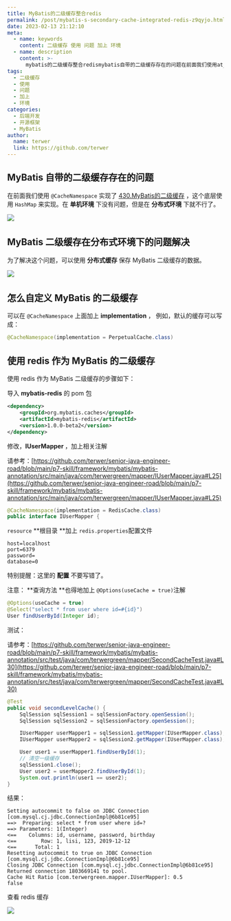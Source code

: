 ```yaml
---
title: MyBatis的二级缓存整合redis
permalink: /post/mybatis-s-secondary-cache-integrated-redis-z9qyjo.html
date: 2023-02-13 21:12:10
meta:
  - name: keywords
    content: 二级缓存 使用 问题 加上 环境
  - name: description
    content: >-
      mybatis的二级缓存整合redismybatis自带的二级缓存存在的问题在前面我们使用at_cachenamespace​实现了mybatis的二级缓存这个底层使用hashmap​来实现。在单机环境下没有问题但是在分布式环境下就不行了。​​mybatis二级缓存在分布式环境下的问题解决为了解决这个问题可以使用分布式缓存保存mybatis二级缓存的数据。​​怎么自定义mybatis的二级缓存可以在at_cachenamespace​上面加上implementation例如默认的缓存可以写成_at_cac
tags:
  - 二级缓存
  - 使用
  - 问题
  - 加上
  - 环境
categories:
  - 后端开发
  - 开源框架
  - MyBatis
author:
  name: terwer
  link: https://github.com/terwer
---
```




## MyBatis 自带的二级缓存存在的问题

在前面我们使用 `@CacheNamespace`​ 实现了 [430.MyBatis的二级缓存](siyuan://blocks/20220924223854-qygzxps) ，这个底层使用 `HashMap`​ 来实现。在 **单机环境** 下没有问题，但是在 **分布式环境** 下就不行了。

​![](https://img1.terwer.space/api/public/202302132141223.png)​

## MyBatis 二级缓存在分布式环境下的问题解决

为了解决这个问题，可以使用 **分布式缓存** 保存 MyBatis 二级缓存的数据。

​![](https://img1.terwer.space/api/public/202302132144797.png)​

## 怎么自定义 MyBatis 的二级缓存

可以在 `@CacheNamespace`​ 上面加上 **implementation** ， 例如，默认的缓存可以写成：

```java
@CacheNamespace(implementation = PerpetualCache.class)
```

## 使用 redis 作为 MyBatis 的二级缓存

使用 redis 作为 MyBatis 二级缓存的步骤如下：

导入 **mybatis-redis** 的 pom 包

```xml
<dependency>
    <groupId>org.mybatis.caches</groupId>
    <artifactId>mybatis-redis</artifactId>
    <version>1.0.0-beta2</version>
</dependency>
```

修改，**IUserMapper ​**，加上相关注解

请参考：[https://github.com/terwer/senior-java-engineer-road/blob/main/p7-skill/framework/mybatis/mybatis-annotation/src/main/java/com/terwergreen/mapper/IUserMapper.java#L25](https://github.com/terwer/senior-java-engineer-road/blob/main/p7-skill/framework/mybatis/mybatis-annotation/src/main/java/com/terwergreen/mapper/IUserMapper.java#L25)

```java
@CacheNamespace(implementation = RedisCache.class)
public interface IUserMapper {
```

​`resource`​ **根目录 ​**加上 `redis.properties`​ 配置文件

```properties
host=localhost
port=6379
password=
database=0
```

特别提醒：这里的 **配置** 不要写错了。

注意： **查询方法 ​**也得地加上 `@Options(useCache = true)`​ 注解

```java
@Options(useCache = true)
@Select("select * from user where id=#{id}")
User findUserById(Integer id);
```

测试：

请参考：[https://github.com/terwer/senior-java-engineer-road/blob/main/p7-skill/framework/mybatis/mybatis-annotation/src/test/java/com/terwergreen/mapper/SecondCacheTest.java#L30](https://github.com/terwer/senior-java-engineer-road/blob/main/p7-skill/framework/mybatis/mybatis-annotation/src/test/java/com/terwergreen/mapper/SecondCacheTest.java#L30)

```java
@Test
public void secondLevelCache() {
    SqlSession sqlSession1 = sqlSessionFactory.openSession();
    SqlSession sqlSession2 = sqlSessionFactory.openSession();

    IUserMapper userMapper1 = sqlSession1.getMapper(IUserMapper.class);
    IUserMapper userMapper2 = sqlSession2.getMapper(IUserMapper.class);

    User user1 = userMapper1.findUserById(1);
    // 清空一级缓存
    sqlSession1.close();
    User user2 = userMapper2.findUserById(1);
    System.out.println(user1 == user2);
}
```

结果：

```plaintext
Setting autocommit to false on JDBC Connection [com.mysql.cj.jdbc.ConnectionImpl@6b81ce95]
==>  Preparing: select * from user where id=?
==> Parameters: 1(Integer)
<==    Columns: id, username, password, birthday
<==        Row: 1, lisi, 123, 2019-12-12
<==      Total: 1
Resetting autocommit to true on JDBC Connection [com.mysql.cj.jdbc.ConnectionImpl@6b81ce95]
Closing JDBC Connection [com.mysql.cj.jdbc.ConnectionImpl@6b81ce95]
Returned connection 1803669141 to pool.
Cache Hit Ratio [com.terwergreen.mapper.IUserMapper]: 0.5
false
```

查看 redis 缓存

​![](https://img1.terwer.space/api/public/202302140055475.png)​
